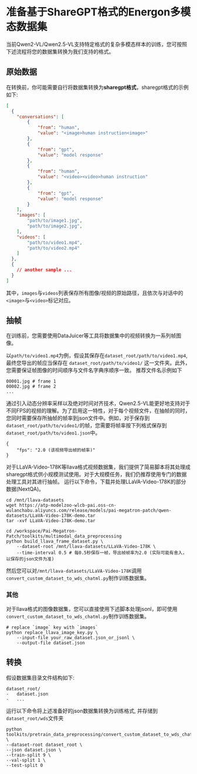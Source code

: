 # 准备基于ShareGPT格式的Energon多模态数据集

当前Qwen2-VL/Qwen2.5-VL支持特定格式的复杂多模态样本的训练，您可按照下述流程将您的数据集转换为我们支持的格式。

## 原始数据

在转换前，你可能需要自行将数据集转换为**sharegpt格式**，sharegpt格式的示例如下:
```json
[
  {
    "conversations": [
        {
            "from": "human",
            "value": "<image>human instruction<image>"
        },
        {
            "from": "gpt",
            "value": "model response"
        },
        {
            "from": "human",
            "value": "<video><video>human instruction"
        },
        {
            "from": "gpt",
            "value": "model response"
        }
    ],
    "images": [
        "path/to/image1.jpg",
        "path/to/image2.jpg",
    ],
    "videos": [
        "path/to/video1.mp4",
        "path/to/video2.mp4"
    ]
  },
  {
    // another sample ...
  }
]
```
其中，`images`与`videos`列表保存所有图像/视频的原始路径，且依次与对话中的`<image>`与`<video>`标记对应。

## 抽帧
在训练前，您需要使用DataJuicer等工具将数据集中的视频转换为一系列帧图像。

以`path/to/video1.mp4`为例，假设其保存在`dataset_root/path/to/video1.mp4`, 最终您导出的帧应当保存在 `dataset_root/path/to/video1/` 这一文件夹。此外，您需要保证帧图像的时间顺序与文件名字典序顺序一致。
推荐文件名示例如下
```
00001.jpg # frame 1
00002.jpg # frame 2
...
```

通过引入动态分辨率采样以及绝对时间对齐技术，Qwen2.5-VL能更好地支持对于不同FPS的视频的理解。为了启用这一特性，对于每个视频文件，在抽帧的同时，您同时需要保存所抽帧的帧率到json文件中。例如，对于保存到`dataset_root/path/to/video1/`的帧，您需要将帧率按下列格式保存到`dataset_root/path/to/video1.json`中。
```
{
    "fps": "2.0 (该视频导出帧的帧率)"
}
```

对于LLaVA-Video-178K等llava格式视频数据集，我们提供了简易脚本将其处理成sharegpt格式供小规模测试使用。对于大规模任务，我们仍推荐使用专门的数据处理工具对其进行抽帧。
运行以下命令，下载并处理LLaVA-Video-178K的部分数据(NextQA)。
```
cd /mnt/llava-datasets
wget https://atp-modelzoo-wlcb-pai.oss-cn-wulanchabu.aliyuncs.com/release/models/pai-megatron-patch/qwen-datasets/LLaVA-Video-178K-demo.tar
tar -xvf LLaVA-Video-178K-demo.tar

cd /workspace/Pai-Megatron-Patch/toolkits/multimodal_data_preprocessing
python build_llava_frame_dataset.py \
    --dataset-root /mnt/llava-datasets/LLaVA-Video-178K \
    --time-interval 0.5 # 每0.5秒保存一帧，导出帧帧率为2.0 (实际可能有舍入，以保存的json文件为准)

```

然后您可以对`/mnt/llava-datasets/LLaVA-Video-178K`调用`convert_custom_dataset_to_wds_chatml.py`制作训练数据集。

### 其他

对于llava格式的图像数据集，您可以直接使用下述脚本处理jsonl，即可使用`convert_custom_dataset_to_wds_chatml.py`制作训练数据集。

```
# replace `image` key with `images`
python replace_llava_image_key.py \
    --input-file your_raw_dataset.json_or_jsonl \
    --output-file dataset.json

```

## 转换
假设数据集目录文件结构如下:
```
dataset_root/
-   dataset.json
-   ...
```

运行以下命令将上述准备好的json数据集转换为训练格式, 并存储到`dataset_root/wds`文件夹
```
python toolkits/pretrain_data_preprocessing/convert_custom_dataset_to_wds_chatml.py \
--dataset-root dataset_root \
--json dataset.json \
--train-split 9 \
--val-split 1 \
--test-split 0
```